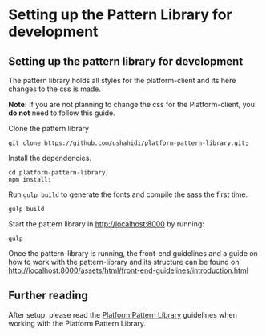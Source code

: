 # Setting up the Pattern Library for development

## Setting up the pattern library for development

The pattern library holds all styles for the platform-client and its here changes to the css is made.

**Note:** If you are not planning to change the css for the Platform-client, you **do not** need to follow this guide.

Clone the pattern library

```text
git clone https://github.com/ushahidi/platform-pattern-library.git;
```

Install the dependencies.

```text
cd platform-pattern-library;
npm install;
```

Run `gulp build` to generate the fonts and compile the sass the first time.

```text
gulp build
```

Start the pattern library in [http://localhost:8000](http://localhost:8000) by running:

```text
gulp
```

Once the pattern-library is running, the front-end guidelines and a guide on how to work with the pattern-library and its structure can be found on [http://localhost:8000/assets/html/front-end-guidelines/introduction.html](http://localhost:8000/assets/html/front-end-guidelines/introduction.html)

## Further reading

After setup, please read the [Platform Pattern Library](../../front-end-development/changing-ui-styles-introduction-to-the-pattern-library/) guidelines when working with the Platform Pattern Library.

